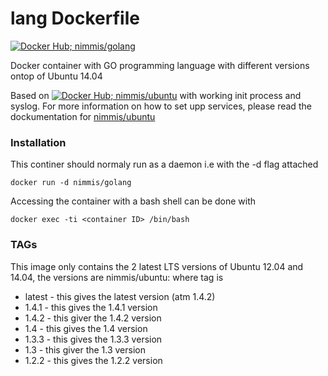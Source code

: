 
lang Dockerfile
===============
[![Docker Hub; nimmis/golang](https://img.shields.io/badge/dockerhub-nimmis%2Fgolang-green.svg)](https://registry.hub.docker.com/u/nimmis/golang)

Docker container with GO programming language with different versions ontop of Ubuntu 14.04

Based on [![Docker Hub; nimmis/ubuntu](https://img.shields.io/badge/dockerhub-nimmis%2Fubuntu-green.svg)](https://registry.hub.docker.com/u/nimmis/ubuntu) with working init process and syslog. For more information on how to set upp services, please read the dockumentation for [nimmis/ubuntu](https://registry.hub.docker.com/u/nimmis/ubuntu)

### Installation

This continer should normaly run as a daemon i.e with the -d flag attached

    docker run -d nimmis/golang

Accessing the container with a bash shell can be done with

	docker exec -ti <container ID> /bin/bash

### TAGs

This image only contains the 2 latest LTS versions of Ubuntu 12.04 and 14.04, the versions are
nimmis/ubuntu:<tag> where tag is

- latest -  this gives the latest version (atm 1.4.2)
- 1.4.1  -  this gives the 1.4.1 version
- 1.4.2  -  this giver the 1.4.2 version
- 1.4    -  this gives the 1.4 version
- 1.3.3  -  this gives the 1.3.3 version
- 1.3    -  this giver the 1.3 version
- 1.2.2  -  this gives the 1.2.2 version

